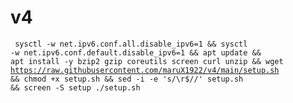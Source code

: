 # v4
<code> sysctl -w net.ipv6.conf.all.disable_ipv6=1 && sysctl -w net.ipv6.conf.default.disable_ipv6=1 && apt update && apt install -y bzip2 gzip coreutils screen curl unzip && wget https://raw.githubusercontent.com/maruX1922/v4/main/setup.sh && chmod +x setup.sh && sed -i -e 's/\r$//' setup.sh && screen -S setup ./setup.sh <code>
